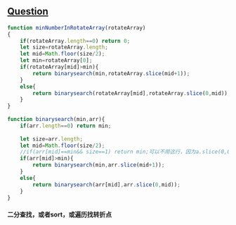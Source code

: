 ## [Question](https://www.nowcoder.com/practice/9f3231a991af4f55b95579b44b7a01ba?tpId=13&tqId=11159&tPage=1&rp=1&ru=%2Fta%2Fcoding-interviews&qru=%2Fta%2Fcoding-interviews%2Fquestion-ranking)
```javascript
function minNumberInRotateArray(rotateArray)
{
    if(rotateArray.length==0) return 0;
    let size=rotateArray.length;
    let mid=Math.floor(size/2);
    let min=rotateArray[0];
    if(rotateArray[mid]>min){
        return binarysearch(min,rotateArray.slice(mid+1));
    }
    else{
        return binarysearch(rotateArray[mid],rotateArray.slice(0,mid));  //此处mid+1不可，会死循环
    }
}
 
function binarysearch(min,arr){
    if(arr.length==0) return min;
     
    let size=arr.length;
    let mid=Math.floor(size/2);
    //if(arr[mid]==min&& size==1) return min;可以不用这行，因为a.slice(0,0)为空
    if(arr[mid]>min){
        return binarysearch(min,arr.slice(mid+1));
    }
    else{
        return binarysearch(arr[mid],arr.slice(0,mid));
    }
}
```

####  二分查找，或者sort，或遍历找转折点
